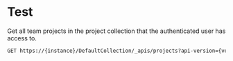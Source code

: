 # Test

Get all team projects in the project collection that the authenticated user has access to.

```xml
GET https://{instance}/DefaultCollection/_apis/projects?api-version={version}[&stateFilter{string}&$top={integer}&skip={integer}]
```
